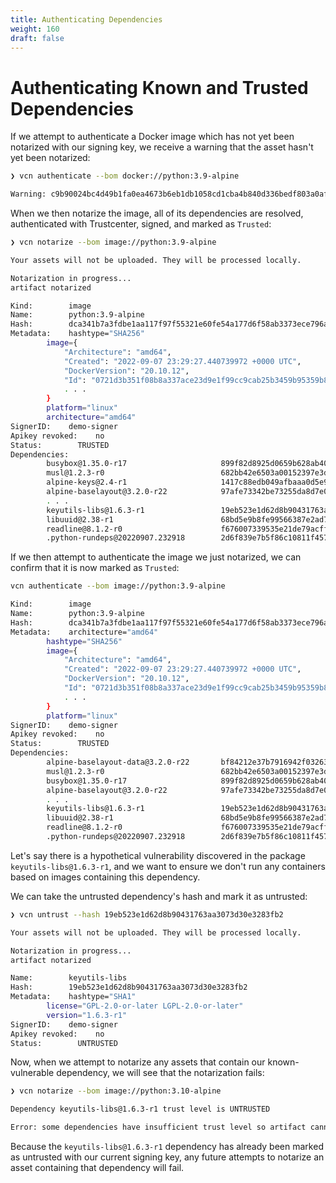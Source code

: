 ```yaml
---
title: Authenticating Dependencies
weight: 160
draft: false
---
```


# Authenticating Known and Trusted Dependencies

If we attempt to authenticate a Docker image which has not yet been notarized with our signing key, we receive a warning that the asset hasn't yet been notarized:

```bash
❯ vcn authenticate --bom docker://python:3.9-alpine

Warning: c9b90024bc4d49b1fa0ea4673b6eb1db1058cd1cba4b840d336bedf803a0afcf was not notarized
```

When we then notarize the image, all of its dependencies are resolved, authenticated with Trustcenter, signed, and marked as `Trusted`:

```bash
❯ vcn notarize --bom image://python:3.9-alpine

Your assets will not be uploaded. They will be processed locally.

Notarization in progress...
artifact notarized

Kind:        image
Name:        python:3.9-alpine
Hash:        dca341b7a3fdbe1aa117f97f55321e60fe54a177d6f58ab3373ece796aca52ef
Metadata:    hashtype="SHA256"
        image={
            "Architecture": "amd64",
            "Created": "2022-09-07 23:29:27.440739972 +0000 UTC",
            "DockerVersion": "20.10.12",
            "Id": "0721d3b351f08b8a337ace23d9e1f99cc9cab25b3459b95359b85054c631a1af",
            . . .
        }
        platform="linux"
        architecture="amd64"
SignerID:    demo-signer
Apikey revoked:    no
Status:        TRUSTED
Dependencies:
        busybox@1.35.0-r17                     899f82d8925d0659b628ab403a44a433bcd97a06 TRUSTED
        musl@1.2.3-r0                          682bb42e6503a00152397e3db87be4602d566ac4 TRUSTED
        alpine-keys@2.4-r1                     1417c88edb049afbaaa0d5e94a15c3726fe68f31 TRUSTED
        alpine-baselayout@3.2.0-r22            97afe73342be73255da8d7e0929d7f73a625ce4d TRUSTED
        . . .
        keyutils-libs@1.6.3-r1                 19eb523e1d62d8b90431763aa3073d30e3283fb2 TRUSTED
        libuuid@2.38-r1                        68bd5e9b8fe99566387e2ad7b7a44c8cf0936673 TRUSTED
        readline@8.1.2-r0                      f676007339535e21de79acffbe7ae743a1f7168c TRUSTED
        .python-rundeps@20220907.232918        2d6f839e7b5f86c10811f4574f044b3b3ad53417 TRUSTED
```

If we then attempt to authenticate the image we just notarized, we can confirm that it is now marked as `Trusted`:

```bash
vcn authenticate --bom image://python:3.9-alpine

Kind:        image
Name:        python:3.9-alpine
Hash:        dca341b7a3fdbe1aa117f97f55321e60fe54a177d6f58ab3373ece796aca52ef
Metadata:    architecture="amd64"
        hashtype="SHA256"
        image={
            "Architecture": "amd64",
            "Created": "2022-09-07 23:29:27.440739972 +0000 UTC",
            "DockerVersion": "20.10.12",
            "Id": "0721d3b351f08b8a337ace23d9e1f99cc9cab25b3459b95359b85054c631a1af",
            . . .
        }
        platform="linux"
SignerID:    demo-signer
Apikey revoked:    no
Status:        TRUSTED
Dependencies:
        alpine-baselayout-data@3.2.0-r22       bf84212e37b7916942f03263f997c94e39494525 TRUSTED
        musl@1.2.3-r0                          682bb42e6503a00152397e3db87be4602d566ac4 TRUSTED
        busybox@1.35.0-r17                     899f82d8925d0659b628ab403a44a433bcd97a06 TRUSTED
        alpine-baselayout@3.2.0-r22            97afe73342be73255da8d7e0929d7f73a625ce4d TRUSTED
        . . .
        keyutils-libs@1.6.3-r1                 19eb523e1d62d8b90431763aa3073d30e3283fb2 TRUSTED
        libuuid@2.38-r1                        68bd5e9b8fe99566387e2ad7b7a44c8cf0936673 TRUSTED
        readline@8.1.2-r0                      f676007339535e21de79acffbe7ae743a1f7168c TRUSTED
        .python-rundeps@20220907.232918        2d6f839e7b5f86c10811f4574f044b3b3ad53417 TRUSTED
```

Let's say there is a hypothetical vulnerability discovered in the package `keyutils-libs@1.6.3-r1`, and we want to ensure we don't run any containers based on images containing this dependency.

We can take the untrusted dependency's hash and mark it as untrusted:

```bash
❯ vcn untrust --hash 19eb523e1d62d8b90431763aa3073d30e3283fb2

Your assets will not be uploaded. They will be processed locally.

Notarization in progress...
artifact notarized

Name:        keyutils-libs
Hash:        19eb523e1d62d8b90431763aa3073d30e3283fb2
Metadata:    hashtype="SHA1"
        license="GPL-2.0-or-later LGPL-2.0-or-later"
        version="1.6.3-r1"
SignerID:    demo-signer
Apikey revoked:    no
Status:        UNTRUSTED
```

Now, when we attempt to notarize any assets that contain our known-vulnerable dependency, we will see that the notarization fails:

```bash
❯ vcn notarize --bom image://python:3.10-alpine

Dependency keyutils-libs@1.6.3-r1 trust level is UNTRUSTED

Error: some dependencies have insufficient trust level so artifact cannot be notarized. You can override it with --bom-force option
```

Because the `keyutils-libs@1.6.3-r1` dependency has already been marked as untrusted with our current signing key, any future attempts to notarize an asset containing that dependency will fail.
